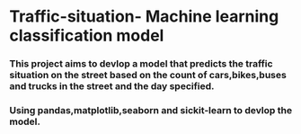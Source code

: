 # Traffic-situation- Machine learning classification model 
### This project aims to devlop a model that predicts the traffic situation on the street based on the count of cars,bikes,buses and trucks in the street and the day specified.
### Using pandas,matplotlib,seaborn and sickit-learn to devlop the model.  
